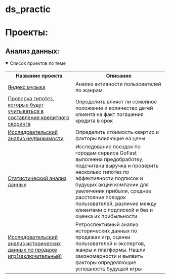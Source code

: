 # ds_practic

# Проекты:

## Анализ данных:
<details open>
  <summary>Список проектов по теме</summary>
<table>
<tr>
  <th>Название проекта</th>
  <th>Описание</th>
</tr> 
  
<tr>
  <td><a href = "">Яндекс музыка</a></td>
  <td>Анализ активности пользователей по жанрам</td>
</tr>

<tr>
  <td><a href = "">Проверка гипотез, которые будут учитываться в составление кредитного скоринга</a></td>
  <td>Определить влияет ли семейное положение и количество детей клиента на факт погашения кредита в срок</td>
</tr>

<tr>
  <td><a href = "">Исследовательский анализ недвижимости</a></td>
  <td>Определить стоимость квартир и факторы влияющие на цены</td>
</tr>

<tr>
  <td><a href = "">Статистический анализ данных</a></td>
  <td>Исследование поездок по городам сервиса GoFast выполнена предобработку, подсчитана выручка и проверить несколько гипотез по эффективности подписок и будущих акций компании для увеличения прибыли, среднее расстояние поездок пользователей, различие между клиентами с подпиской и без и оценка их прибыльности</td>
</tr>

<tr>
  <td><a href = "">Исследовательский анализ исторических данных по продаже игр(заключительный)</a></td>
  <td>Ретроспективный анализ исторических данных по продажах игр, оценки пользователей и экспертов, жанры и платформы. Нашли закономерности и выявить факторы определяющие успешность будущей игры</td>
</tr>